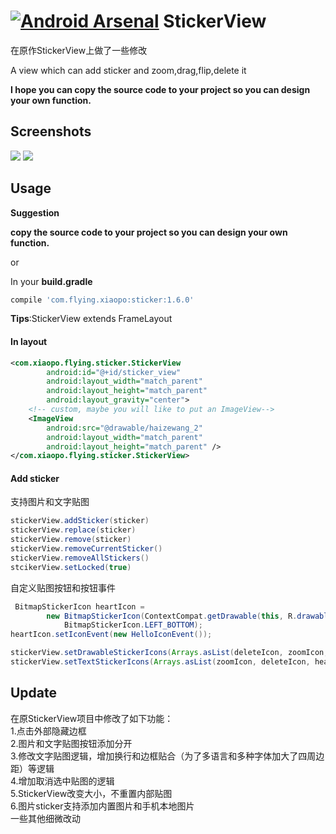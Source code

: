 [![Android Arsenal](https://img.shields.io/badge/Android%20Arsenal-StickerView-brightgreen.svg?style=flat)]() 
StickerView
=========
在原作StickerView上做了一些修改

A view which can add sticker and zoom,drag,flip,delete it

**I hope you can copy the source code to your project so you can design your own function.**

## Screenshots
![](https://github.com/alvinzhangyuntian/StickerView/screenshots/capture1.png)
![](https://github.com/alvinzhangyuntian/StickerView/screenshots/capture2.png)

## Usage

**Suggestion**

**copy the source code to your project so you can design your own function.**

or

In your **build.gradle**

```gradle
compile 'com.flying.xiaopo:sticker:1.6.0'
```

**Tips**:StickerView extends FrameLayout
#### In layout
```xml
<com.xiaopo.flying.sticker.StickerView
        android:id="@+id/sticker_view"
        android:layout_width="match_parent"
        android:layout_height="match_parent"
        android:layout_gravity="center">
    <!-- custom, maybe you will like to put an ImageView--> 
    <ImageView
        android:src="@drawable/haizewang_2"
        android:layout_width="match_parent"
        android:layout_height="match_parent" />
</com.xiaopo.flying.sticker.StickerView>
```
#### Add sticker
支持图片和文字贴图

```java
stickerView.addSticker(sticker)
stickerView.replace(sticker)
stickerView.remove(sticker)
stickerView.removeCurrentSticker()
stickerView.removeAllStickers()
stcikerView.setLocked(true)
```

自定义贴图按钮和按钮事件

```java
 BitmapStickerIcon heartIcon =
        new BitmapStickerIcon(ContextCompat.getDrawable(this, R.drawable.ic_favorite_white_24dp),
            BitmapStickerIcon.LEFT_BOTTOM);
heartIcon.setIconEvent(new HelloIconEvent());

stickerView.setDrawableStickerIcons(Arrays.asList(deleteIcon, zoomIcon, flipIcon));
stickerView.setTextStickerIcons(Arrays.asList(zoomIcon, deleteIcon, heartIcon));
```

## Update
在原StickerView项目中修改了如下功能：<br>
1.点击外部隐藏边框<br>
2.图片和文字贴图按钮添加分开<br>
3.修改文字贴图逻辑，增加换行和边框贴合（为了多语言和多种字体加大了四周边距）等逻辑<br>
4.增加取消选中贴图的逻辑<br>
5.StickerView改变大小，不重置内部贴图<br>
6.图片sticker支持添加内置图片和手机本地图片<br>
一些其他细微改动<br>



